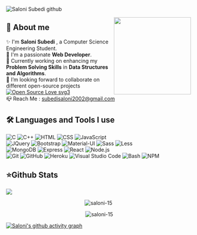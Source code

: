 ![Saloni Subedi github](https://user-images.githubusercontent.com/75828760/148636394-d8e56ca5-72e9-4ac5-9fda-7fe7614534a0.png)

<img align="right" src="https://raw.githubusercontent.com/akshitagupta15june/akshitagupta15june/master/200w.webp" width="210px" style="max-width:100%;">


<h2><b>🌟 About me  </b></h2>

✨ I'm <b>Saloni Subedi</b> , a Computer Science Engineering Student.<br/>
🎇 I'm a passionate <b>Web Developer</b>. <br/>
🌱 Currently working on enhancing my <b>Problem Solving Skills</b> in <b>Data Structures and Algorithms</b>.<br/>
👯 I’m looking forward to collaborate on different open-source projects [![Open Source Love svg3](https://badges.frapsoft.com/os/v3/open-source.svg?v=103)](https://github.com/ellerbrock/open-source-badges/)<br/>
📪 Reach Me : subedisaloni2002@gmail.com
<br />
 
<p align="left">
<h2><b>🛠 Languages and Tools I use </b></h2>

  ![C](https://img.shields.io/badge/-C-141321?style=plastic&logo=C)
  ![C++](https://img.shields.io/badge/C++-141321?style=plastic&logo=c%2B%2B&logoColor=00599C)
  ![HTML](https://img.shields.io/badge/-HTML-141321?style=plastic&logo=HTML5)
  ![CSS](https://img.shields.io/badge/-CSS-141321?style=plastic&logo=CSS3&logoColor=1572B6)
  ![JavaScript](https://img.shields.io/badge/-JavaScript-141321?style=plastic&logo=javascript)
  <br>
  ![JQuery](https://img.shields.io/badge/-JQuery-141321?style=plastic&logo=jquery&logoColor=0769ad)
  ![Bootstrap](https://img.shields.io/badge/-Bootstrap-141321?style=plastic&logo=bootstrap&logoColor=563D7C)
  ![Material-UI](https://img.shields.io/badge/-MaterialUI-141321?style=plastic&logo=mui&logoColor=007EFE)
  ![Sass](https://img.shields.io/badge/-Sass-141321?style=plastic&logo=sass&logoColor=cc6699)
  ![Less](https://img.shields.io/badge/-Less-141321?style=plastic&logo=less&logoColor=428bca)
  <br>
  ![MongoDB](https://img.shields.io/badge/-MongoDB-141321?style=plastic&logo=mongodb)
  ![Express](https://img.shields.io/badge/-ExpressJS-141321?style=plastic&logo=express)
  ![React](https://img.shields.io/badge/-React-141321?style=plastic&logo=react)
  ![Node.js](https://img.shields.io/badge/-Node.js-141321?style=plastic&logo=node.js)
  <br>
  ![Git](https://img.shields.io/badge/-Git-141321?style=plastic&logo=git)
  ![GitHub](https://img.shields.io/badge/-GitHub-141321?style=plastic&logo=github)
  ![Heroku](https://img.shields.io/badge/-Heroku-141321?style=plastic&logo=heroku&logoColor=6567a5)
  ![Visual Studio Code](https://img.shields.io/badge/-Visual%20Studio%20Code-141321?style=plastic&logo=visual-studio-code&logoColor=007ACC)
  ![Bash](https://img.shields.io/badge/-Bash-141321?style=plastic&logo=gnu-bash&logoColor=white)
  ![NPM](https://img.shields.io/badge/-Npm-141321?style=plastic&logo=npm&logoColor=white)
</p>
<h2><b>⭐Github Stats</b></h2> 

![](https://komarev.com/ghpvc/?username=saloni-15&color=E63F83)

<div style="">
<p align="center" ><img src="https://github-readme-stats.vercel.app/api/top-langs?username=saloni-15&show_icons=true&locale=en&layout=compact&theme=radical" alt="saloni-15" /></p>

<p align="center" >&nbsp;<img src="https://github-readme-stats.vercel.app/api?username=saloni-15&show_icons=true&locale=en&theme=radical" alt="saloni-15" /></p>
</div>

[![Saloni's github activity graph](https://activity-graph.herokuapp.com/graph?username=saloni-15&theme=redical)](https://github.com/saloni-15/github-readme-activity-graph)
